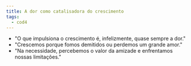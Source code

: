 ```yaml
---
title: A dor como catalisadora do crescimento
tags:
  - cod4
---
```

- "O que impulsiona o crescimento é, infelizmente, quase sempre a dor."
- "Crescemos porque fomos demitidos ou perdemos um grande amor."
- "Na necessidade, percebemos o valor da amizade e enfrentamos nossas limitações."
